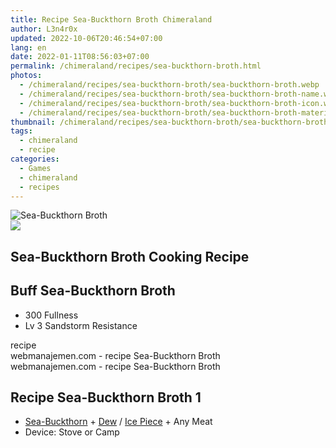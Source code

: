 ```yaml
---
title: Recipe Sea-Buckthorn Broth Chimeraland
author: L3n4r0x
updated: 2022-10-06T20:46:54+07:00
lang: en
date: 2022-01-11T08:56:03+07:00
permalink: /chimeraland/recipes/sea-buckthorn-broth.html
photos:
  - /chimeraland/recipes/sea-buckthorn-broth/sea-buckthorn-broth.webp
  - /chimeraland/recipes/sea-buckthorn-broth/sea-buckthorn-broth-name.webp
  - /chimeraland/recipes/sea-buckthorn-broth/sea-buckthorn-broth-icon.webp
  - /chimeraland/recipes/sea-buckthorn-broth/sea-buckthorn-broth-material.webp
thumbnail: /chimeraland/recipes/sea-buckthorn-broth/sea-buckthorn-broth.webp
tags:
  - chimeraland
  - recipe
categories:
  - Games
  - chimeraland
  - recipes
---
```


<link
  rel="stylesheet"
  href="https://rawcdn.githack.com/dimaslanjaka/Web-Manajemen/870a349/css/bootstrap-5-3-0-alpha3-wrapper.css"
/>
<section id="bootstrap-wrapper">
  <div data-bs-theme="dark">
    <div class="card mb-2">
      <div class="card-body">
        <div class="row g-0">
          <div class="col-sm-4 position-relative mb-2">
            <img
              src="https://www.webmanajemen.com/chimeraland/recipes/sea-buckthorn-broth/sea-buckthorn-broth-material.webp"
              class="card-img fit-cover w-100 h-100"
              alt="Sea-Buckthorn Broth"
              data-fancybox="true"
            />
          </div>
          <div class="col-sm-8 mb-2">
            <div class="card-body">
              <div class="d-flex flex-row align-items-center mb-3">
                <img
                  class="d-inline-block me-2"
                  src="https://www.webmanajemen.com/chimeraland/recipes/sea-buckthorn-broth/sea-buckthorn-broth-icon.webp"
                  width="auto"
                  height="auto"
                  style="vertical-align: middle"
                />
                <h2 class="fs-5">Sea-Buckthorn Broth Cooking Recipe</h2>
              </div>
              <h2 class="card-title fs-5">Buff Sea-Buckthorn Broth</h2>
              <div class="card-text">
                <ul>
                  <li>300 Fullness</li>
                  <li>Lv 3 Sandstorm Resistance</li>
                </ul>
              </div>
              <span class="badge rounded-pill">recipe</span>
            </div>
            <div class="card-footer text-end text-muted mt-auto">
              webmanajemen.com - recipe Sea-Buckthorn Broth
            </div>
          </div>
        </div>
      </div>
      <div class="card-footer text-end text-muted">
        webmanajemen.com - recipe Sea-Buckthorn Broth
      </div>
    </div>
    <div class="row mb-2">
      <div class="col-12 col-lg-6 recipe-item mb-2">
        <div class="card">
          <div class="card-body">
            <h2 class="card-title fs-5">Recipe Sea-Buckthorn Broth 1</h2>
            <div class="card-text">
              <ul>
                <li>
                  <a
                    class="text-decoration-none text-primary"
                    href="/chimeraland/materials/sea-buckthorn.html"
                    >Sea-Buckthorn</a
                  ><span> + </span
                  ><a
                    class="text-decoration-none text-primary"
                    href="/chimeraland/materials/dew.html"
                    >Dew</a
                  ><span> / </span
                  ><a
                    class="text-decoration-none text-primary"
                    href="/chimeraland/materials/ice-piece.html"
                    >Ice Piece</a
                  ><span> + </span>Any Meat
                </li>
                <li>Device: Stove or Camp</li>
              </ul>
            </div>
          </div>
        </div>
      </div>
    </div>
  </div>
</section>